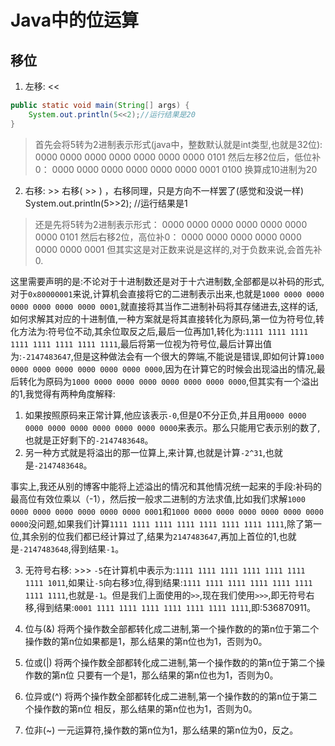# Java中的位运算

## 移位
1. 左移: <<
```java
public static void main(String[] args) {
    System.out.println(5<<2);//运行结果是20
}
```
> 首先会将5转为2进制表示形式(java中，整数默认就是int类型,也就是32位):
> 0000 0000 0000 0000 0000 0000 0000 0101           然后左移2位后，低位补0：
> 0000 0000 0000 0000 0000 0000 0001 0100           换算成10进制为20

2. 右移: >>
右移( >> ) ，右移同理，只是方向不一样罢了(感觉和没说一样)
System.out.println(5>>2);                 //运行结果是1
> 还是先将5转为2进制表示形式：
> 0000 0000 0000 0000 0000 0000 0000 0101 然后右移2位，高位补0：
> 0000 0000 0000 0000 0000 0000 0000 0001
但其实这是对正数来说是这样的,对于负数来说,会首先补0.

这里需要声明的是:不论对于十进制数还是对于十六进制数,全部都是以补码的形式,对于`0x80000001`来说,计算机会直接将它的二进制表示出来,也就是`1000 0000 0000 0000 0000 0000 0000 0001`,就直接将其当作二进制补码将其存储进去,这样的话,如何求解其对应的十进制值,一种方案就是将其直接转化为原码,第一位为符号位,转化方法为:符号位不动,其余位取反之后,最后一位再加1,转化为:`1111 1111 1111 1111 1111 1111 1111 1111`,最后将第一位视为符号位,最后计算出值为:`-2147483647`,但是这种做法会有一个很大的弊端,不能说是错误,即如何计算`1000 0000 0000 0000 0000 0000 0000 0000`,因为在计算它的时候会出现溢出的情况,最后转化为原码为`1000 0000 0000 0000 0000 0000 0000 0000`,但其实有一个溢出的1,我觉得有两种角度解释:
1. 如果按照原码来正常计算,他应该表示`-0`,但是0不分正负,并且用`0000 0000 0000 0000 0000 0000 0000 0000 0000`来表示。那么只能用它表示别的数了,也就是正好剩下的`-2147483648`。
2. 另一种方式就是将溢出的那一位算上,来计算,也就是计算`-2^31`,也就是`-2147483648`。

事实上,我还从别的博客中能将上述溢出的情况和其他情况统一起来的手段:补码的最高位有效位乘以（-1），然后按一般求二进制的方法求值,比如我们求解`1000 0000 0000 0000 0000 0000 0000 0001`和`1000 0000 0000 0000 0000 0000 0000 0000`没问题,如果我们计算`1111 1111 1111 1111 1111 1111 1111 1111`,除了第一位,其余别的位我们都已经计算过了,结果为`2147483647`,再加上首位的1,也就是`-2147483648`,得到结果`-1`。

3. 无符号右移: >>>
`-5`在计算机中表示为:`1111 1111 1111 1111 1111 1111 1111 1011`,如果让`-5`向右移`3`位,得到结果:`1111 1111 1111 1111 1111 1111 1111 1111`,也就是`-1`。但是我们上面使用的`>>`,现在我们使用`>>>`,即无符号右移,得到结果:`0001 1111 1111 1111 1111 1111 1111 1111`,即:536870911。

4. 位与(&)
将两个操作数全部都转化成二进制,第一个操作数的的第n位于第二个操作数的第n位如果都是1，那么结果的第n位也为1，否则为0。

5. 位或(|)
将两个操作数全部都转化成二进制,第一个操作数的的第n位于第二个操作数的第n位 只要有一个是1，那么结果的第n位也为1，否则为0。

6. 位异或(^)
将两个操作数全部都转化成二进制,第一个操作数的的第n位于第二个操作数的第n位 相反，那么结果的第n位也为1，否则为0。

7. 位非(~)
一元运算符,操作数的第n位为1，那么结果的第n位为0，反之。